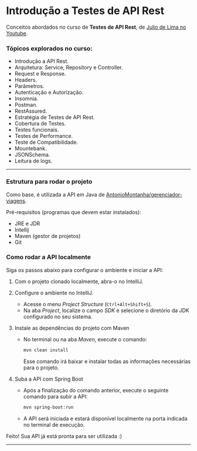# Introdução a Testes de API Rest

Conceitos abordados no curso de **Testes de API Rest**, de [Julio de Lima no Youtube](https://www.youtube.com/watch?v=VqVQ7vHY32o&list=PLf8x7B3nFTl17WeEVj405tHlstiq1kNBX). 

### Tópicos explorados no curso: 
* Introdução a API Rest.
* Arquitetura: Service, Repository e Controller.
* Request e Response.
* Headers.
* Parâmetros.
* Autenticação e Autorização.
* Insomnia.
* Postman.
* RestAssured.
* Estratégia de Testes de API Rest.
* Cobertura de Testes.
* Testes funcionais.
* Testes de Performance.
* Teste de Compatibilidade.
* Mountebank.
* JSONSchema.
* Leitura de logs.

---

### Estrutura para rodar o projeto

Como base, é utilizada a API em Java de [AntonioMontanha/gerenciador-viagens](https://github.com/AntonioMontanha/gerenciador-viagens).  

Pré-requisitos (programas que devem estar instalados):
* JRE e JDR
* Intellij
* Maven (gestor de projetos)
* Git 

### Como rodar a API localmente

Siga os passos abaixo para configurar o ambiente e iniciar a API:

1. Com o projeto clonado localmente, abra-o no IntelliJ.

2. Configure o ambiente no IntelliJ.
    - Acesse o menu _Project Structure_ (`Ctrl+Alt+Shift+S`).
    - Na aba _Project_, localize o campo _SDK_ e selecione o diretório da JDK configurado no seu sistema.

4. Instale as dependências do projeto com Maven
    - No terminal ou na aba _Maven_, execute o comando:
      ```bash
      mvn clean install
      ```  
      Esse comando irá baixar e instalar todas as informações necessárias para o projeto.

5. Suba a API com Spring Boot
    - Após a finalização do comando anterior, execute o seguinte comando para subir a API:
      ```bash
      mvn spring-boot:run
      ```  
    - A API será iniciada e estará disponível localmente na porta indicada no terminal de execução.

Feito! Sua API já está pronta para ser utilizada :)

--- 

